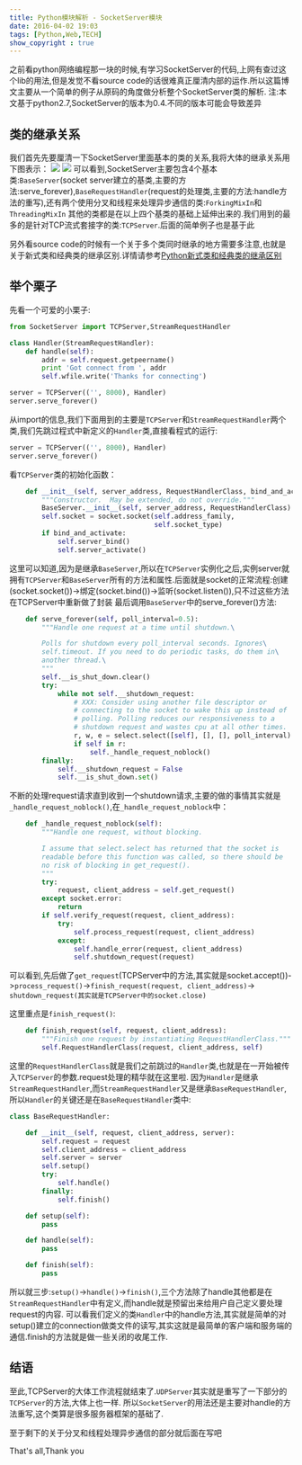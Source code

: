 ```yaml
---
title: Python模块解析 - SocketServer模块
date: 2016-04-02 19:03
tags: [Python,Web,TECH]
show_copyright : true
---
```

之前看python网络编程那一块的时候,有学习SocketServer的代码,上网有查过这个lib的用法,但是发觉不看source code的话很难真正厘清内部的运作.所以这篇博文主要从一个简单的例子从原码的角度做分析整个SocketServer类的解析.
注:本文基于python2.7,SocketServer的版本为0.4.不同的版本可能会导致差异


## 类的继承关系
我们首先先要厘清一下SocketServer里面基本的类的关系,我将大体的继承关系用下图表示：
![](/images/socketserver_1.png) ![](/images/socketserver_2.png)
可以看到,SocketServer主要包含4个基本类:`BaseServer`(socket server建立的基类,主要的方法:serve_forever),`BaseRequestHandler`(request的处理类,主要的方法:handle方法的重写),还有两个使用分叉和线程来处理异步通信的类:`ForkingMixIn`和`ThreadingMixIn`
其他的类都是在以上四个基类的基础上延伸出来的.我们用到的最多的是针对TCP流式套接字的类:`TCPServer`.后面的简单例子也是基于此

另外看source code的时候有一个关于多个类同时继承的地方需要多注意,也就是关于新式类和经典类的继承区别.详情请参考[Python新式类和经典类的继承区别](/2015/12/12/python_new_and_old_class/)

<!--more-->
## 举个栗子
先看一个可爱的小栗子:
``` python
from SocketServer import TCPServer,StreamRequestHandler

class Handler(StreamRequestHandler):
	def handle(self):
		addr = self.request.getpeername()
		print 'Got connect from ', addr
		self.wfile.write('Thanks for connecting')

server = TCPServer(('', 8000), Handler)
server.serve_forever()
```
从import的信息,我们下面用到的主要是`TCPServer`和`StreamRequestHandler`两个类,我们先跳过程式中新定义的`Handler`类,直接看程式的运行:

``` python
server = TCPServer(('', 8000), Handler)
server.serve_forever()
```
看`TCPServer`类的初始化函数：
``` python
    def __init__(self, server_address, RequestHandlerClass, bind_and_activate=True):
        """Constructor.  May be extended, do not override."""
        BaseServer.__init__(self, server_address, RequestHandlerClass)
        self.socket = socket.socket(self.address_family,
                                    self.socket_type)
        if bind_and_activate:
            self.server_bind()
            self.server_activate()
```
这里可以知道,因为是继承`BaseServer`,所以在`TCPServer`实例化之后,实例server就拥有`TCPServer`和`BaseServer`所有的方法和属性.后面就是socket的正常流程:创建(socket.socket())->绑定(socket.bind())->监听(socket.listen()),只不过这些方法在TCPServer中重新做了封装
最后调用`BaseServer`中的serve_forever()方法:
``` python
    def serve_forever(self, poll_interval=0.5):
        """Handle one request at a time until shutdown.\

        Polls for shutdown every poll_interval seconds. Ignores\
        self.timeout. If you need to do periodic tasks, do them in\
        another thread.\
        """
        self.__is_shut_down.clear()
        try:
            while not self.__shutdown_request:
                # XXX: Consider using another file descriptor or
                # connecting to the socket to wake this up instead of
                # polling. Polling reduces our responsiveness to a
                # shutdown request and wastes cpu at all other times.
                r, w, e = select.select([self], [], [], poll_interval)
                if self in r:
                    self._handle_request_noblock()
        finally:
            self.__shutdown_request = False
            self.__is_shut_down.set()
```
不断的处理request请求直到收到一个shutdown请求,主要的做的事情其实就是`_handle_request_noblock()`,在`_handle_request_noblock`中：
``` python
    def _handle_request_noblock(self):
        """Handle one request, without blocking.

        I assume that select.select has returned that the socket is
        readable before this function was called, so there should be
        no risk of blocking in get_request().
        """
        try:
            request, client_address = self.get_request()
        except socket.error:
            return
        if self.verify_request(request, client_address):
            try:
                self.process_request(request, client_address)
            except:
                self.handle_error(request, client_address)
                self.shutdown_request(request)
```
可以看到,先后做了`get_request`(TCPServer中的方法,其实就是socket.accept())->`process_request()`->`finish_request(request, client_address)`->
`shutdown_request(其实就是TCPServer中的socket.close)`

这里重点是`finish_request()`:
``` python
    def finish_request(self, request, client_address):
        """Finish one request by instantiating RequestHandlerClass."""
        self.RequestHandlerClass(request, client_address, self)
```
这里的`RequestHandlerClass`就是我们之前跳过的`Handler`类,也就是在一开始被传入`TCPServer`的参数.request处理的精华就在这里啦.
因为`Handler`是继承`StreamRequestHandler`,而`StreamRequestHandler`又是继承`BaseRequestHandler`,所以`Handler`的关键还是在`BaseRequestHandler`类中:
``` python
class BaseRequestHandler:

    def __init__(self, request, client_address, server):
        self.request = request
        self.client_address = client_address
        self.server = server
        self.setup()
        try:
            self.handle()
        finally:
            self.finish()

    def setup(self):
        pass

    def handle(self):
        pass

    def finish(self):
        pass
```
所以就三步:`setup()`->`handle()`->`finish()`,三个方法除了handle其他都是在`StreamRequestHandler`中有定义,而handle就是预留出来给用户自己定义要处理request的内容.
可以看我们定义的类`Handler`中的handle方法,其实就是简单的对setup()建立的connection做类文件的读写,其实这就是最简单的客户端和服务端的通信.finish的方法就是做一些关闭的收尾工作.


## 结语
至此,TCPServer的大体工作流程就结束了.`UDPServer`其实就是重写了一下部分的`TCPServer`的方法,大体上也一样.
所以`SocketServer`的用法还是主要对handle的方法重写,这个类算是很多服务器框架的基础了.

至于剩下的关于分叉和线程处理异步通信的部分就后面在写吧


That's all,Thank you
